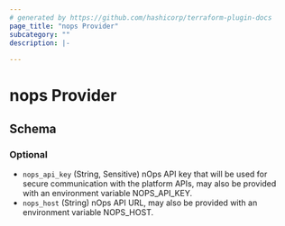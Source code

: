 ```yaml
---
# generated by https://github.com/hashicorp/terraform-plugin-docs
page_title: "nops Provider"
subcategory: ""
description: |-
  
---
```


# nops Provider





<!-- schema generated by tfplugindocs -->
## Schema

### Optional

- `nops_api_key` (String, Sensitive) nOps API key that will be used for secure communication with the platform APIs, may also be provided with an environment variable NOPS_API_KEY.
- `nops_host` (String) nOps API URL, may also be provided with an environment variable NOPS_HOST.
